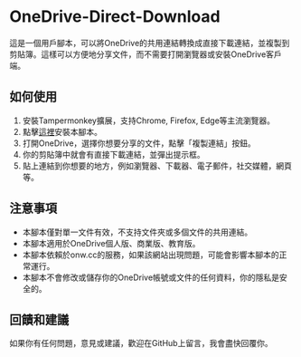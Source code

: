 # OneDrive-Direct-Download

這是一個用戶腳本，可以將OneDrive的共用連結轉換成直接下載連結，並複製到剪貼簿。這樣可以方便地分享文件，而不需要打開瀏覽器或安裝OneDrive客戶端。

## 如何使用

1. 安裝Tampermonkey擴展，支持Chrome, Firefox, Edge等主流瀏覽器。
2. 點擊[這裡](https://greasyfork.org/en)安裝本腳本。
3. 打開OneDrive，選擇你想要分享的文件，點擊「複製連結」按鈕。
4. 你的剪貼簿中就會有直接下載連結，並彈出提示框。
5. 貼上連結到你想要的地方，例如瀏覽器、下載器、電子郵件，社交媒體，網頁等。

## 注意事項

- 本腳本僅對單一文件有效，不支持文件夾或多個文件的共用連結。
- 本腳本適用於OneDrive個人版、商業版、教育版。
- 本腳本依賴於onw.cc的服務，如果該網站出現問題，可能會影響本腳本的正常運行。
- 本腳本不會修改或儲存你的OneDrive帳號或文件的任何資料，你的隱私是安全的。

## 回饋和建議

如果你有任何問題，意見或建議，歡迎在GitHub上留言，我會盡快回覆你。
